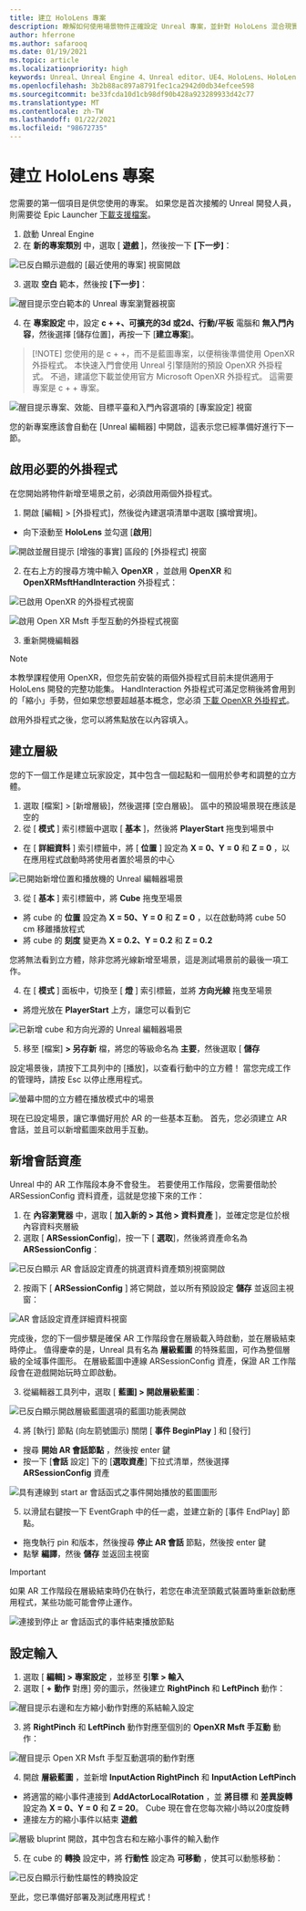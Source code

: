 ```yaml
---
title: 建立 HoloLens 專案
description: 瞭解如何使用場景物件正確設定 Unreal 專案，並針對 HoloLens 混合現實開發進行輸入互動。
author: hferrone
ms.author: safarooq
ms.date: 01/19/2021
ms.topic: article
ms.localizationpriority: high
keywords: Unreal、Unreal Engine 4、Unreal editor、UE4、HoloLens、HoloLens 2、mixed reality、開發、檔、指南、功能、混合現實耳機、windows mixed reality 耳機、虛擬實境耳機、移植、升級
ms.openlocfilehash: 3b2b88ac897a8791fec1ca2942d0db34efcee598
ms.sourcegitcommit: be33fcda10d1cb98df90b428a923289933d42c77
ms.translationtype: MT
ms.contentlocale: zh-TW
ms.lasthandoff: 01/22/2021
ms.locfileid: "98672735"
---
```

# <a name="creating-a-hololens-project"></a>建立 HoloLens 專案

您需要的第一個項目是供您使用的專案。 如果您是首次接觸的 Unreal 開發人員，則需要從 Epic Launcher [下載支援檔案](tutorials/unreal-uxt-ch6.md#packaging-and-deploying-the-app-via-device-portal)。

1. 啟動 Unreal Engine
2. 在 **新的專案類別** 中，選取 [ **遊戲** ]，然後按一下 **[下一步]**：

![已反白顯示遊戲的 [最近使用的專案] 視窗開啟](images/unreal-quickstart-img-01.png)

3. 選取 **空白** 範本，然後按 **[下一步]**：

![醒目提示空白範本的 Unreal 專案瀏覽器視窗](images/unreal-quickstart-img-02.png)

4. 在 **專案設定** 中，設定 **c + +、可擴充的3d 或2d、行動/平板** 電腦和 **無入門內容**，然後選擇 [儲存位置]，再按一下 [**建立專案**]。

> [!NOTE] 您使用的是 c + +，而不是藍圖專案，以便稍後準備使用 OpenXR 外掛程式。 本快速入門會使用 Unreal 引擎隨附的預設 OpenXR 外掛程式。 不過，建議您下載並使用官方 Microsoft OpenXR 外掛程式。 這需要專案是 c + + 專案。

![醒目提示專案、效能、目標平臺和入門內容選項的 [專案設定] 視窗](images/unreal-quickstart-img-03.png)

您的新專案應該會自動在 [Unreal 編輯器] 中開啟，這表示您已經準備好進行下一節。

## <a name="enabling-required-plugins"></a>啟用必要的外掛程式

在您開始將物件新增至場景之前，必須啟用兩個外掛程式。

1. 開啟 [編輯] > [外掛程式]，然後從內建選項清單中選取 [擴增實境]。
* 向下滾動至 **HoloLens** 並勾選 [**啟用**]

![開啟並醒目提示 [增強的事實] 區段的 [外掛程式] 視窗](images/unreal-quickstart-img-04.png)

2. 在右上方的搜尋方塊中輸入 **OpenXR** ，並啟用 **OpenXR** 和 **OpenXRMsftHandInteraction** 外掛程式：

![已啟用 OpenXR 的外掛程式視窗](images/unreal-quickstart-img-05.jpg)

![啟用 Open XR Msft 手型互動的外掛程式視窗](images/unreal-quickstart-img-06.jpg)

3. 重新開機編輯器

> [!NOTE]
> 本教學課程使用 OpenXR，但您先前安裝的兩個外掛程式目前未提供適用于 HoloLens 開發的完整功能集。 HandInteraction 外掛程式可滿足您稍後將會用到的「縮小」手勢，但如果您想要超越基本概念，您必須 [下載 OpenXR 外掛程式](https://github.com/microsoft/Microsoft-OpenXR-Unreal)。

啟用外掛程式之後，您可以將焦點放在以內容填入。

## <a name="creating-a-level"></a>建立層級

您的下一個工作是建立玩家設定，其中包含一個起點和一個用於參考和調整的立方體。

1. 選取 [檔案] > [新增層級]，然後選擇 [空白層級]。 區中的預設場景現在應該是空的
2. 從 [ **模式** ] 索引標籤中選取 [ **基本** ]，然後將 **PlayerStart** 拖曳到場景中
* 在 [ **詳細資料** ] 索引標籤中，將 [ **位置** ] 設定為 **X = 0、Y = 0** 和 **Z = 0** ，以在應用程式啟動時將使用者置於場景的中心

![已開始新增位置和播放機的 Unreal 編輯器場景](images/unreal-quickstart-img-07.png)

3. 從 [ **基本** ] 索引標籤中，將 **Cube** 拖曳至場景
* 將 cube 的 **位置** 設定為 **X = 50、Y = 0** 和 **Z = 0** ，以在啟動時將 cube 50 cm 移離播放程式
* 將 cube 的 **刻度** 變更為 **X = 0.2、Y = 0.2** 和 **Z = 0.2** 

您將無法看到立方體，除非您將光線新增至場景，這是測試場景前的最後一項工作。

4. 在 [ **模式** ] 面板中，切換至 [ **燈** ] 索引標籤，並將 **方向光線** 拖曳至場景
* 將燈光放在 **PlayerStart** 上方，讓您可以看到它

![已新增 cube 和方向光源的 Unreal 編輯器場景](images/unreal-quickstart-img-08.png)

5. 移至 [檔案] **> 另存新** 檔，將您的等級命名為 **主要**，然後選取 [ **儲存**

設定場景後，請按下工具列中的 [播放]，以查看行動中的立方體！ 當您完成工作的管理時，請按 Esc 以停止應用程式。

![螢幕中間的立方體在播放模式中的場景](images/unreal-quickstart-img-09.png)

現在已設定場景，讓它準備好用於 AR 的一些基本互動。 首先，您必須建立 AR 會話，並且可以新增藍圖來啟用手互動。

## <a name="adding-a-session-asset"></a>新增會話資產

Unreal 中的 AR 工作階段本身不會發生。 若要使用工作階段，您需要借助於 ARSessionConfig 資料資產，這就是您接下來的工作：

1. 在 **內容瀏覽器** 中，選取 [ **加入新的 > 其他 > 資料資產** ]，並確定您是位於根內容資料夾層級
2. 選取 [ **ARSessionConfig**]，按一下 [ **選取**]，然後將資產命名為 **ARSessionConfig**：

![已反白顯示 AR 會話設定資產的挑選資料資產類別視窗開啟](images/unreal-quickstart-img-10.png)

2. 按兩下 [ **ARSessionConfig** ] 將它開啟，並以所有預設設定 **儲存** 並返回主視窗：

![AR 會話設定資產詳細資料視窗](images/unreal-quickstart-img-11.png)

完成後，您的下一個步驟是確保 AR 工作階段會在層級載入時啟動，並在層級結束時停止。 值得慶幸的是，Unreal 具有名為 **層級藍圖** 的特殊藍圖，可作為整個層級的全域事件圖形。 在層級藍圖中連線 ARSessionConfig 資產，保證 AR 工作階段會在遊戲開始玩時立即啟動。

3. 從編輯器工具列中，選取 [ **藍圖] > 開啟層級藍圖**：

![已反白顯示開啟層級藍圖選項的藍圖功能表開啟](images/unreal-quickstart-img-12.png)

4. 將 [執行] 節點 (向左箭號圖示) 關閉 [ **事件 BeginPlay** ] 和 [發行]
* 搜尋 **開始 AR 會話節點** ，然後按 enter 鍵
* 按一下 [**會話** 設定] 下的 [**選取資產**] 下拉式清單，然後選擇 **ARSessionConfig** 資產

![具有連線到 start ar 會話函式之事件開始播放的藍圖圖形](images/unreal-quickstart-img-13.png)

5. 以滑鼠右鍵按一下 EventGraph 中的任一處，並建立新的 [事件 EndPlay] 節點。 
* 拖曳執行 pin 和版本，然後搜尋 **停止 AR 會話** 節點，然後按 enter 鍵 
* 點擊 **編譯**，然後 **儲存** 並返回主視窗

> [!IMPORTANT]
> 如果 AR 工作階段在層級結束時仍在執行，若您在串流至頭戴式裝置時重新啟動應用程式，某些功能可能會停止運作。

![連接到停止 ar 會話函式的事件結束播放節點](images/unreal-quickstart-img-14.png)

## <a name="setting-up-inputs"></a>設定輸入

1. 選取 [ **編輯] > 專案設定** ，並移至 **引擎 > 輸入**
2. 選取 [ **+** **動作** 對應] 旁的圖示，然後建立 **RightPinch** 和 **LeftPinch** 動作：

![醒目提示右邊和左方縮小動作對應的系結輸入設定](images/unreal-quickstart-img-15.jpg)

3. 將 **RightPinch** 和 **LeftPinch** 動作對應至個別的 **OpenXR Msft 手互動** 動作：

![醒目提示 Open XR Msft 手型互動選項的動作對應](images/unreal-quickstart-img-16.jpg)

4. 開啟 **層級藍圖** ，並新增 **InputAction RightPinch** 和 **InputAction LeftPinch**
* 將適當的縮小事件連接到 **AddActorLocalRotation** ，並 **將目標** 和 **差異旋轉** 設定為 **X = 0、Y = 0** 和 **Z = 20**。 Cube 現在會在您每次縮小時以20度旋轉
* 連接左方的縮小事件以結束 **遊戲**

![層級 bluprint 開啟，其中包含右和左縮小事件的輸入動作](images/unreal-quickstart-img-17.jpg)

5. 在 cube 的 **轉換** 設定中，將 **行動性** 設定為 **可移動** ，使其可以動態移動：

![已反白顯示行動性屬性的轉換設定](images/unreal-quickstart-img-18.jpg)

至此，您已準備好部署及測試應用程式！